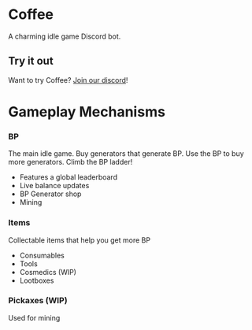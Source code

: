 # Coffee
A charming idle game Discord bot.

## Try it out
Want to try Coffee? [Join our discord](https://discord.gg/m7XztD)!

# Gameplay Mechanisms
### BP
The main idle game. Buy generators that generate BP. Use the BP to buy more generators. Climb the BP ladder!
- Features a global leaderboard
- Live balance updates
- BP Generator shop
- Mining
### Items
Collectable items that help you get more BP
- Consumables
- Tools
- Cosmedics (WIP)
- Lootboxes
### Pickaxes (WIP)
Used for mining
